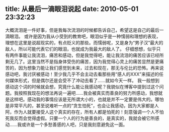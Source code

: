 title: 从最后一滴眼泪说起
date: 2010-05-01 23:32:23
---

大概流泪是一件好事，但是我每次流泪的时候都告诉自己，希望这是自己的最后一滴眼泪。
或许是因为我从小受到的教育吧，眼泪似乎是一种懦弱和理想的表现，理想在这里是说超现实的，有点贬义的那些。而懦弱呢，又是身为“男子汉”最大的敌人，所以可能代表它们的眼泪，也就成为我最大的敌人了。
仔细想想，似乎只有两件事能让我流泪，痛苦和感动，但是我觉得吧，能让我流泪的痛苦应该已经所剩无几了。这里当然不是指身体受伤的痛苦，因为我觉得心灵上的痛苦显然是更痛苦的，因为想象力能让我们感觉到未来，过去和现在，那无与伦比的恐怖。再来说感动吧，我讨厌被感动！至少我几乎不会主动去看那些用“感人的XXX”来描述的任何媒体形式，但是偶尔还是会受不了冲动去看了……就如今天一样。
我一般想到感动这个词的时候就会想，究竟什么能让我感动呢？我貌似在博客中提到过这个问题。我按照我现在的想法再说一遍吧……我会被真实而善良的努力所感动，我想就是这样吧。感动我的事情应该是无所谓大小的，也就是并不一定要是伟大的。哪怕是非常平凡的，甚至说难听一点的“贪生怕死”，也会让我感动，因为大家都是人阿，作为人就要接受人这个真实的存在，所有人都是怕死的！刻意强调一个人不怕死我反而会觉得虚假。只要一个人的行为是善良的，是真实的，我就会被它所感动……我或许是一个多愁善感的人吧，只是我刻意避免这一面。